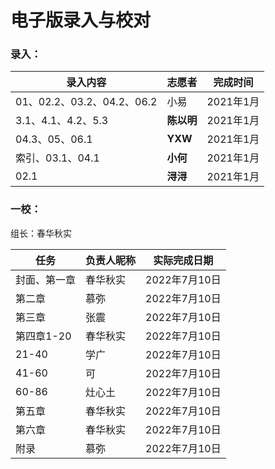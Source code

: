 # 电子版录入与校对

### 录入：

| 录入内容                   | 志愿者     | 完成时间  |
| -------------------------- | ---------- | --------- |
| 01、02.2、03.2、04.2、06.2 | 小易       | 2021年1月 |
| 3.1、4.1、4.2、5.3         | **陈以明** | 2021年1月 |
| 04.3、05、06.1             | **YXW**    | 2021年1月 |
| 索引、03.1、04.1           | **小何**   | 2021年1月 |
| 02.1                       | **浔浔**   | 2021年1月 |

### 一校：

组长：春华秋实

| 任务         | 负责人昵称 | 实际完成日期  |
| ------------ | ---------- | ------------- |
| 封面、第一章 | 春华秋实   | 2022年7月10日 |
| 第二章       | 慕弥       | 2022年7月10日 |
| 第三章       | 张震       | 2022年7月10日 |
| 第四章1-20   | 春华秋实   | 2022年7月10日 |
| 21-40        | 学广       | 2022年7月10日 |
| 41-60        | 可         | 2022年7月10日 |
| 60-86        | 灶心土     | 2022年7月10日 |
| 第五章       | 春华秋实   | 2022年7月10日 |
| 第六章       | 春华秋实   | 2022年7月10日 |
| 附录         | 慕弥       | 2022年7月10日 |